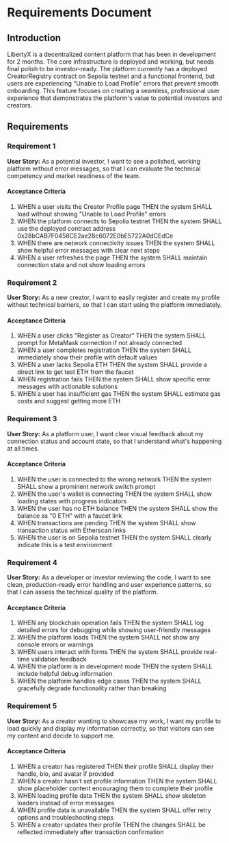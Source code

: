 # Requirements Document

## Introduction

LibertyX is a decentralized content platform that has been in development for 2 months. The core infrastructure is deployed and working, but needs final polish to be investor-ready. The platform currently has a deployed CreatorRegistry contract on Sepolia testnet and a functional frontend, but users are experiencing "Unable to Load Profile" errors that prevent smooth onboarding. This feature focuses on creating a seamless, professional user experience that demonstrates the platform's value to potential investors and creators.

## Requirements

### Requirement 1

**User Story:** As a potential investor, I want to see a polished, working platform without error messages, so that I can evaluate the technical competency and market readiness of the team.

#### Acceptance Criteria

1. WHEN a user visits the Creator Profile page THEN the system SHALL load without showing "Unable to Load Profile" errors
2. WHEN the platform connects to Sepolia testnet THEN the system SHALL use the deployed contract address 0x28bCAB7F0458CE2ae28c6072E0bE5722A0dCEdCe
3. WHEN there are network connectivity issues THEN the system SHALL show helpful error messages with clear next steps
4. WHEN a user refreshes the page THEN the system SHALL maintain connection state and not show loading errors

### Requirement 2

**User Story:** As a new creator, I want to easily register and create my profile without technical barriers, so that I can start using the platform immediately.

#### Acceptance Criteria

1. WHEN a user clicks "Register as Creator" THEN the system SHALL prompt for MetaMask connection if not already connected
2. WHEN a user completes registration THEN the system SHALL immediately show their profile with default values
3. WHEN a user lacks Sepolia ETH THEN the system SHALL provide a direct link to get test ETH from the faucet
4. WHEN registration fails THEN the system SHALL show specific error messages with actionable solutions
5. WHEN a user has insufficient gas THEN the system SHALL estimate gas costs and suggest getting more ETH

### Requirement 3

**User Story:** As a platform user, I want clear visual feedback about my connection status and account state, so that I understand what's happening at all times.

#### Acceptance Criteria

1. WHEN the user is connected to the wrong network THEN the system SHALL show a prominent network switch prompt
2. WHEN the user's wallet is connecting THEN the system SHALL show loading states with progress indicators
3. WHEN the user has no ETH balance THEN the system SHALL show the balance as "0 ETH" with a faucet link
4. WHEN transactions are pending THEN the system SHALL show transaction status with Etherscan links
5. WHEN the user is on Sepolia testnet THEN the system SHALL clearly indicate this is a test environment

### Requirement 4

**User Story:** As a developer or investor reviewing the code, I want to see clean, production-ready error handling and user experience patterns, so that I can assess the technical quality of the platform.

#### Acceptance Criteria

1. WHEN any blockchain operation fails THEN the system SHALL log detailed errors for debugging while showing user-friendly messages
2. WHEN the platform loads THEN the system SHALL not show any console errors or warnings
3. WHEN users interact with forms THEN the system SHALL provide real-time validation feedback
4. WHEN the platform is in development mode THEN the system SHALL include helpful debug information
5. WHEN the platform handles edge cases THEN the system SHALL gracefully degrade functionality rather than breaking

### Requirement 5

**User Story:** As a creator wanting to showcase my work, I want my profile to load quickly and display my information correctly, so that visitors can see my content and decide to support me.

#### Acceptance Criteria

1. WHEN a creator has registered THEN their profile SHALL display their handle, bio, and avatar if provided
2. WHEN a creator hasn't set profile information THEN the system SHALL show placeholder content encouraging them to complete their profile
3. WHEN loading profile data THEN the system SHALL show skeleton loaders instead of error messages
4. WHEN profile data is unavailable THEN the system SHALL offer retry options and troubleshooting steps
5. WHEN a creator updates their profile THEN the changes SHALL be reflected immediately after transaction confirmation
